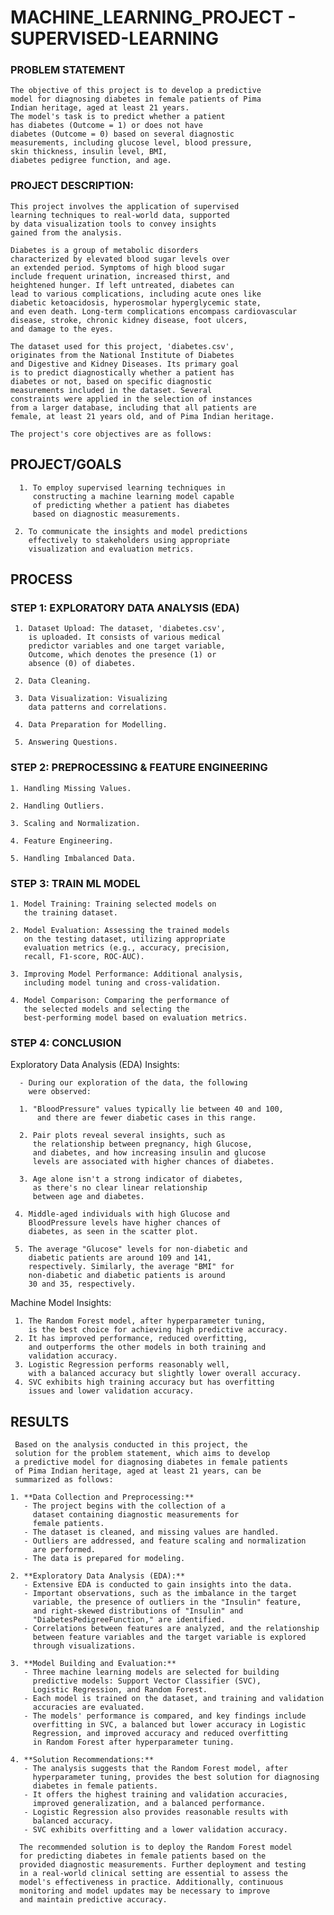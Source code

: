 # MACHINE_LEARNING_PROJECT - SUPERVISED-LEARNING


### PROBLEM STATEMENT

    The objective of this project is to develop a predictive
    model for diagnosing diabetes in female patients of Pima
    Indian heritage, aged at least 21 years.
    The model's task is to predict whether a patient
    has diabetes (Outcome = 1) or does not have 
    diabetes (Outcome = 0) based on several diagnostic
    measurements, including glucose level, blood pressure,
    skin thickness, insulin level, BMI,
    diabetes pedigree function, and age.

### PROJECT DESCRIPTION:

    This project involves the application of supervised
    learning techniques to real-world data, supported
    by data visualization tools to convey insights
    gained from the analysis.

    Diabetes is a group of metabolic disorders
    characterized by elevated blood sugar levels over
    an extended period. Symptoms of high blood sugar
    include frequent urination, increased thirst, and
    heightened hunger. If left untreated, diabetes can
    lead to various complications, including acute ones like
    diabetic ketoacidosis, hyperosmolar hyperglycemic state,
    and even death. Long-term complications encompass cardiovascular
    disease, stroke, chronic kidney disease, foot ulcers,
    and damage to the eyes.

    The dataset used for this project, 'diabetes.csv',
    originates from the National Institute of Diabetes
    and Digestive and Kidney Diseases. Its primary goal
    is to predict diagnostically whether a patient has
    diabetes or not, based on specific diagnostic
    measurements included in the dataset. Several
    constraints were applied in the selection of instances
    from a larger database, including that all patients are
    female, at least 21 years old, and of Pima Indian heritage.

    The project's core objectives are as follows:


## PROJECT/GOALS

      1. To employ supervised learning techniques in
         constructing a machine learning model capable
         of predicting whether a patient has diabetes
         based on diagnostic measurements.

     2. To communicate the insights and model predictions
        effectively to stakeholders using appropriate
        visualization and evaluation metrics.


## PROCESS

### STEP 1: EXPLORATORY DATA ANALYSIS (EDA)

     
     1. Dataset Upload: The dataset, 'diabetes.csv',
        is uploaded. It consists of various medical
        predictor variables and one target variable,
        Outcome, which denotes the presence (1) or
        absence (0) of diabetes.

     2. Data Cleaning.

     3. Data Visualization: Visualizing
        data patterns and correlations.

     4. Data Preparation for Modelling.

     5. Answering Questions.

### STEP 2: PREPROCESSING & FEATURE ENGINEERING 


    1. Handling Missing Values.

    2. Handling Outliers.

    3. Scaling and Normalization.

    4. Feature Engineering.

    5. Handling Imbalanced Data.


### STEP 3: TRAIN ML MODEL

    1. Model Training: Training selected models on
       the training dataset.

    2. Model Evaluation: Assessing the trained models
       on the testing dataset, utilizing appropriate
       evaluation metrics (e.g., accuracy, precision,
       recall, F1-score, ROC-AUC).

    3. Improving Model Performance: Additional analysis,
       including model tuning and cross-validation.

    4. Model Comparison: Comparing the performance of
       the selected models and selecting the
       best-performing model based on evaluation metrics.


### STEP 4: CONCLUSION

   Exploratory Data Analysis (EDA) Insights:

      - During our exploration of the data, the following
        were observed:

      1. "BloodPressure" values typically lie between 40 and 100,
          and there are fewer diabetic cases in this range.

      2. Pair plots reveal several insights, such as
         the relationship between pregnancy, high Glucose,
         and diabetes, and how increasing insulin and glucose
         levels are associated with higher chances of diabetes.

      3. Age alone isn't a strong indicator of diabetes,
         as there's no clear linear relationship
         between age and diabetes.

     4. Middle-aged individuals with high Glucose and
        BloodPressure levels have higher chances of
        diabetes, as seen in the scatter plot.

     5. The average "Glucose" levels for non-diabetic and
        diabetic patients are around 109 and 141,
        respectively. Similarly, the average "BMI" for
        non-diabetic and diabetic patients is around
        30 and 35, respectively.

   Machine Model Insights:

     1. The Random Forest model, after hyperparameter tuning,
        is the best choice for achieving high predictive accuracy.
     2. It has improved performance, reduced overfitting,
        and outperforms the other models in both training and
        validation accuracy.
     3. Logistic Regression performs reasonably well,
        with a balanced accuracy but slightly lower overall accuracy.
     4. SVC exhibits high training accuracy but has overfitting
        issues and lower validation accuracy.

## RESULTS

     Based on the analysis conducted in this project, the
     solution for the problem statement, which aims to develop
     a predictive model for diagnosing diabetes in female patients
     of Pima Indian heritage, aged at least 21 years, can be 
     summarized as follows:

    1. **Data Collection and Preprocessing:**
       - The project begins with the collection of a
         dataset containing diagnostic measurements for
         female patients. 
       - The dataset is cleaned, and missing values are handled.
       - Outliers are addressed, and feature scaling and normalization
         are performed.
       - The data is prepared for modeling.

    2. **Exploratory Data Analysis (EDA):**
       - Extensive EDA is conducted to gain insights into the data.
       - Important observations, such as the imbalance in the target
         variable, the presence of outliers in the "Insulin" feature,
         and right-skewed distributions of "Insulin" and
         "DiabetesPedigreeFunction," are identified.
       - Correlations between features are analyzed, and the relationship
         between feature variables and the target variable is explored
         through visualizations.

    3. **Model Building and Evaluation:**
       - Three machine learning models are selected for building
         predictive models: Support Vector Classifier (SVC),
         Logistic Regression, and Random Forest.
       - Each model is trained on the dataset, and training and validation
         accuracies are evaluated.
       - The models' performance is compared, and key findings include
         overfitting in SVC, a balanced but lower accuracy in Logistic
         Regression, and improved accuracy and reduced overfitting
         in Random Forest after hyperparameter tuning.

    4. **Solution Recommendations:**
       - The analysis suggests that the Random Forest model, after
         hyperparameter tuning, provides the best solution for diagnosing
         diabetes in female patients.
       - It offers the highest training and validation accuracies,
         improved generalization, and a balanced performance.
       - Logistic Regression also provides reasonable results with
         balanced accuracy.
       - SVC exhibits overfitting and a lower validation accuracy.

      The recommended solution is to deploy the Random Forest model
      for predicting diabetes in female patients based on the
      provided diagnostic measurements. Further deployment and testing
      in a real-world clinical setting are essential to assess the
      model's effectiveness in practice. Additionally, continuous
      monitoring and model updates may be necessary to improve
      and maintain predictive accuracy.

 